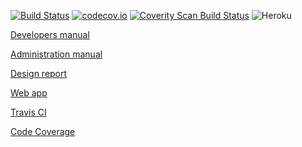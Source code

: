 [![Build Status](https://travis-ci.org/IronPeak/TicTacToe.svg?branch=master)](https://travis-ci.org/IronPeak/TicTacToe)
[![codecov.io](https://codecov.io/github/IronPeak/TicTacToe/coverage.svg?branch=master)](https://codecov.io/github/IronPeak/TicTacToe?branch=master)
<a href="https://scan.coverity.com/projects/ironpeak-tictactoe"><img alt="Coverity Scan Build Status" src="https://scan.coverity.com/projects/6761/badge.svg"/></a>
![Heroku](https://heroku-badge.herokuapp.com/?app=goomba-tictactoe)

[Developers manual](docs/DevelopmentManual.md)

[Administration manual](docs/AdministrationManual.md)

[Design report](docs/DesignReport.md)

<a href="https://goomba-tictactoe.herokuapp.com/">Web app</a>

<a href="https://travis-ci.org/IronPeak/TicTacToe">Travis CI</a>

<a href="https://codecov.io/github/IronPeak/TicTacToe">Code Coverage</a>
